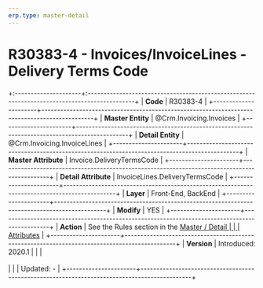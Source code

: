 ```yaml
---
erp.type: master-detail
---
```


# R30383-4 - Invoices/InvoiceLines - Delivery Terms Code
+:---------------------+:---------------------------------------------------------------------------------------------+
| **Code**             | R30383-4                                                                                     |
+----------------------+----------------------------------------------------------------------------------------------+
| **Master Entity**    | @Crm.Invoicing.Invoices                                                                      |
+----------------------+----------------------------------------------------------------------------------------------+
| **Detail Entity**    | @Crm.Invoicing.InvoiceLines                                                                  |
+----------------------+----------------------------------------------------------------------------------------------+
| **Master Attribute** | Invoice.DeliveryTermsCode                                                                    |
+----------------------+----------------------------------------------------------------------------------------------+
| **Detail Attribute** | InvoiceLines.DeliveryTermsCode                                                               |
+----------------------+----------------------------------------------------------------------------------------------+
| **Layer**            | Front-End, BackEnd                                                                           |
+----------------------+----------------------------------------------------------------------------------------------+
| **Modify**           | YES                                                                                          |
+----------------------+----------------------------------------------------------------------------------------------+
| **Action**           | See the Rules section in the [Master / Detail                                                |
|                      | Attributes](xref:master-detail)                                                              |
+----------------------+----------------------------------------------------------------------------------------------+
| **Version**          | Introduced: 2020.1                                                                           |
|                      | <br/><br/>                                                                                   |
|                      | Updated: -                                                                                   |
+----------------------+----------------------------------------------------------------------------------------------+
